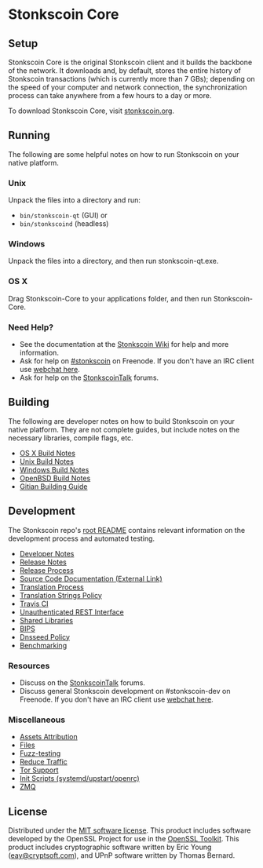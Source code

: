 Stonkscoin Core
=============

Setup
---------------------
Stonkscoin Core is the original Stonkscoin client and it builds the backbone of the network. It downloads and, by default, stores the entire history of Stonkscoin transactions (which is currently more than 7 GBs); depending on the speed of your computer and network connection, the synchronization process can take anywhere from a few hours to a day or more.

To download Stonkscoin Core, visit [stonkscoin.org](https://stonkscoin.org).

Running
---------------------
The following are some helpful notes on how to run Stonkscoin on your native platform.

### Unix

Unpack the files into a directory and run:

- `bin/stonkscoin-qt` (GUI) or
- `bin/stonkscoind` (headless)

### Windows

Unpack the files into a directory, and then run stonkscoin-qt.exe.

### OS X

Drag Stonkscoin-Core to your applications folder, and then run Stonkscoin-Core.

### Need Help?

* See the documentation at the [Stonkscoin Wiki](https://stonkscoin.info/)
for help and more information.
* Ask for help on [#stonkscoin](http://webchat.freenode.net?channels=stonkscoin) on Freenode. If you don't have an IRC client use [webchat here](http://webchat.freenode.net?channels=stonkscoin).
* Ask for help on the [StonkscoinTalk](https://stonkscointalk.io/) forums.

Building
---------------------
The following are developer notes on how to build Stonkscoin on your native platform. They are not complete guides, but include notes on the necessary libraries, compile flags, etc.

- [OS X Build Notes](build-osx.md)
- [Unix Build Notes](build-unix.md)
- [Windows Build Notes](build-windows.md)
- [OpenBSD Build Notes](build-openbsd.md)
- [Gitian Building Guide](gitian-building.md)

Development
---------------------
The Stonkscoin repo's [root README](/README.md) contains relevant information on the development process and automated testing.

- [Developer Notes](developer-notes.md)
- [Release Notes](release-notes.md)
- [Release Process](release-process.md)
- [Source Code Documentation (External Link)](https://dev.visucore.com/stonkscoin/doxygen/)
- [Translation Process](translation_process.md)
- [Translation Strings Policy](translation_strings_policy.md)
- [Travis CI](travis-ci.md)
- [Unauthenticated REST Interface](REST-interface.md)
- [Shared Libraries](shared-libraries.md)
- [BIPS](bips.md)
- [Dnsseed Policy](dnsseed-policy.md)
- [Benchmarking](benchmarking.md)

### Resources
* Discuss on the [StonkscoinTalk](https://stonkscointalk.io/) forums.
* Discuss general Stonkscoin development on #stonkscoin-dev on Freenode. If you don't have an IRC client use [webchat here](http://webchat.freenode.net/?channels=stonkscoin-dev).

### Miscellaneous
- [Assets Attribution](assets-attribution.md)
- [Files](files.md)
- [Fuzz-testing](fuzzing.md)
- [Reduce Traffic](reduce-traffic.md)
- [Tor Support](tor.md)
- [Init Scripts (systemd/upstart/openrc)](init.md)
- [ZMQ](zmq.md)

License
---------------------
Distributed under the [MIT software license](/COPYING).
This product includes software developed by the OpenSSL Project for use in the [OpenSSL Toolkit](https://www.openssl.org/). This product includes
cryptographic software written by Eric Young ([eay@cryptsoft.com](mailto:eay@cryptsoft.com)), and UPnP software written by Thomas Bernard.
